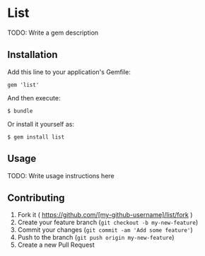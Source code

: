# List

TODO: Write a gem description

## Installation

Add this line to your application's Gemfile:

    gem 'list'

And then execute:

    $ bundle

Or install it yourself as:

    $ gem install list

## Usage

TODO: Write usage instructions here

## Contributing

1. Fork it ( https://github.com/[my-github-username]/list/fork )
2. Create your feature branch (`git checkout -b my-new-feature`)
3. Commit your changes (`git commit -am 'Add some feature'`)
4. Push to the branch (`git push origin my-new-feature`)
5. Create a new Pull Request
